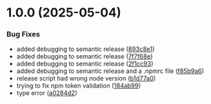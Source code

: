 # 1.0.0 (2025-05-04)


### Bug Fixes

* added debugging to semantic release ([893c8e1](https://github.com/emomilol/processing-graph/commit/893c8e1af1d5c3c35ac687713c03d5ea0e2ace89))
* added debugging to semantic release ([7f7f68e](https://github.com/emomilol/processing-graph/commit/7f7f68e7e163bcd61558a7710c0eed9dad0ff5b4))
* added debugging to semantic release ([2f1cc93](https://github.com/emomilol/processing-graph/commit/2f1cc93dbdab3df2026cd25d5bd118ecfaaeb4bb))
* added debugging to semantic release and a .npmrc file ([f85b9a6](https://github.com/emomilol/processing-graph/commit/f85b9a6597de405b977fe4fbc6a6f4f182d75c75))
* release script had wrong node version ([b1d77a0](https://github.com/emomilol/processing-graph/commit/b1d77a0df5629320ed8edba220ebe52ef171a423))
* trying to fix npm token validation ([184ab99](https://github.com/emomilol/processing-graph/commit/184ab995711f6daba2e5dcd899f6f844d2cab02d))
* type error ([a0284d2](https://github.com/emomilol/processing-graph/commit/a0284d20e5500006d451f2ecb499aa7afacf36cc))
